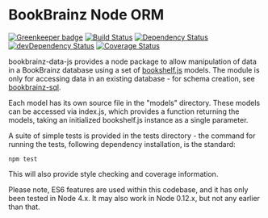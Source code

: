 # BookBrainz Node ORM

[![Greenkeeper badge](https://badges.greenkeeper.io/bookbrainz/bookbrainz-data-js.svg)](https://greenkeeper.io/)
[![Build Status](https://img.shields.io/travis/bookbrainz/bookbrainz-data-js.svg)](https://travis-ci.org/bookbrainz/bookbrainz-data-js)
[![Dependency Status](https://img.shields.io/david/bookbrainz/bookbrainz-data-js.svg)](https://david-dm.org/bookbrainz/bookbrainz-data-js)
[![devDependency Status](https://img.shields.io/david/dev/bookbrainz/bookbrainz-data-js.svg)](https://david-dm.org/bookbrainz/bookbrainz-data-js#info=devDependencies)
[![Coverage Status](https://coveralls.io/repos/github/bookbrainz/bookbrainz-data-js/badge.svg?branch=master)](https://coveralls.io/github/bookbrainz/bookbrainz-data-js?branch=master)

bookbrainz-data-js provides a node package to allow manipulation of data in a BookBrainz database using a set
of [bookshelf.js](http://bookshelfjs.org/) models. The module is only for accessing data in an existing database - for schema creation, see [bookbrainz-sql](https://github.com/bookbrainz/bookbrainz-sql).

Each model has its own source file in the "models" directory. These models can be accessed via index.js, which provides a function returning the models, taking an initialized bookshelf.js instance as a single parameter.

A suite of simple tests is provided in the tests directory - the command for running the tests, following dependency installation, is the standard:

    npm test

This will also provide style checking and coverage information.

Please note, ES6 features are used within this codebase, and it has only been tested in Node 4.x. It may also work in Node 0.12.x, but not any earlier than that.
